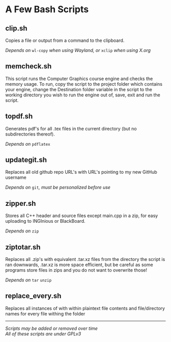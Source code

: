 # A Few Bash Scripts
## clip.sh
Copies a file or output from a command to the clipboard.

_Depends on_ `wl-copy` _when using Wayland, or_ `xclip` _when using X.org_

## memcheck.sh
This script runs the Computer Graphics course engine and checks the memory usage.
To run, copy the script to the project folder which contains your engine, change the Destination folder variable in the script to the working directory you wish to run the engine out of, save, exit and run the script.

## topdf.sh
Generates pdf's for all .tex files in the current directory (but no subdirectories thereof).

_Depends on_ `pdflatex`

## updategit.sh
Replaces all old github repo URL's with URL's pointing to my new GitHub username

_Depends on_ `git`_, must be personalized before use_

## zipper.sh
Stores all C++ header and source files except main.cpp in a zip, for easy uploading to INGInious or BlackBoard.

_Depends on_ `zip`

## ziptotar.sh
Replaces all .zip's with equivalent .tar.xz files from the directory the script is ran downwards, .tar.xz is more space efficient, but be careful as some programs store files in zips and you do not want to overwrite those!

_Depends on_ `tar` `unzip`

## replace_every.sh
Replaces all instances of <argument1> with <argument2> within plaintext file contents and file/directory names for every file withing the folder <argument3>


---------------------------------------------------------

*Scripts may be added or removed over time\
All of these scripts are under GPLv3*
